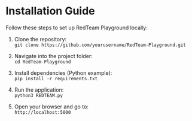 # Installation Guide

Follow these steps to set up RedTeam Playground locally:

1. Clone the repository:  
   `git clone https://github.com/yourusername/RedTeam-Playground.git`

2. Navigate into the project folder:  
   `cd RedTeam-Playground`

3. Install dependencies (Python example):  
   `pip install -r requirements.txt`

4. Run the application:  
   `python3 REDTEAM.py`

5. Open your browser and go to:  
   `http://localhost:5000`
